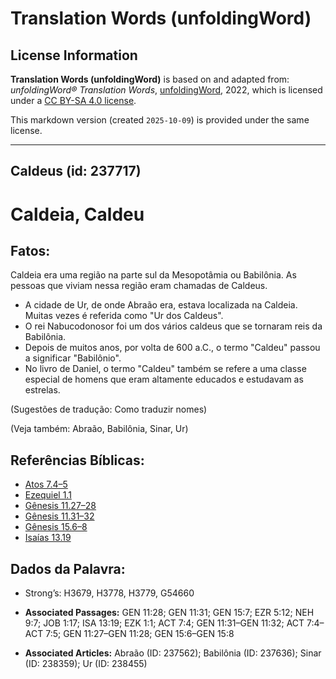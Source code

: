 # Translation Words (unfoldingWord)

## License Information

**Translation Words (unfoldingWord)** is based on and adapted from: _unfoldingWord® Translation Words_, [unfoldingWord](https://unfoldingword.org/utw), 2022, which is licensed under a [CC BY-SA 4.0 license](https://creativecommons.org/licenses/by-sa/4.0/legalcode.en).

This markdown version (created `2025-10-09`) is provided under the same license.



--------------------------------

## Caldeus (id: 237717)

Caldeia, Caldeu
===============

Fatos:
------

Caldeia era uma região na parte sul da Mesopotâmia ou Babilônia. As pessoas que viviam nessa região eram chamadas de Caldeus.

* A cidade de Ur, de onde Abraão era, estava localizada na Caldeia. Muitas vezes é referida como "Ur dos Caldeus".
* O rei Nabucodonosor foi um dos vários caldeus que se tornaram reis da Babilônia.
* Depois de muitos anos, por volta de 600 a.C., o termo "Caldeu" passou a significar "Babilônio".
* No livro de Daniel, o termo "Caldeu" também se refere a uma classe especial de homens que eram altamente educados e estudavam as estrelas.

(Sugestões de tradução: Como traduzir nomes)

(Veja também: Abraão, Babilônia, Sinar, Ur)

Referências Bíblicas:
---------------------

* [Atos 7\.4–5](https://ref.ly/Acts7:4-Acts7:5)
* [Ezequiel 1\.1](https://ref.ly/Ezek1:1)
* [Gênesis 11\.27–28](https://ref.ly/Gen11:27-Gen11:28)
* [Gênesis 11\.31–32](https://ref.ly/Gen11:31-Gen11:32)
* [Gênesis 15\.6–8](https://ref.ly/Gen15:6-Gen15:8)
* [Isaías 13\.19](https://ref.ly/Isa13:19)

Dados da Palavra:
-----------------

* Strong’s: H3679, H3778, H3779, G54660

* **Associated Passages:** GEN 11:28; GEN 11:31; GEN 15:7; EZR 5:12; NEH 9:7; JOB 1:17; ISA 13:19; EZK 1:1; ACT 7:4; GEN 11:31–GEN 11:32; ACT 7:4–ACT 7:5; GEN 11:27–GEN 11:28; GEN 15:6–GEN 15:8
* **Associated Articles:** Abraão (ID: 237562); Babilônia (ID: 237636); Sinar (ID: 238359); Ur (ID: 238455)

